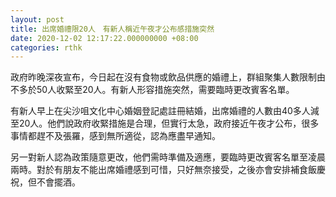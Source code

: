 ```yaml
---
layout: post
title: 出席婚禮限20人　有新人稱近午夜才公布感措施突然
date: 2020-12-02 12:17:22.000000000 +08:00
categories: rthk
---
```


政府昨晚深夜宣布，今日起在沒有食物或飲品供應的婚禮上，群組聚集人數限制由不多於50人收緊至20人。有新人形容措施突然，需要臨時更改賓客名單。

有新人早上在尖沙咀文化中心婚姻登記處註冊結婚，出席婚禮的人數由40多人減至20人。他們說政府收緊措施是合理，但實行太急，政府接近午夜才公布，很多事情都趕不及張羅，感到無所適從，認為應盡早通知。

另一對新人認為政策隨意更改，他們需時準備及適應，要臨時更改賓客名單至凌晨兩時。對於有朋友不能出席婚禮感到可惜，只好無奈接受，之後亦會安排補食飯慶祝，但不會擺酒。
